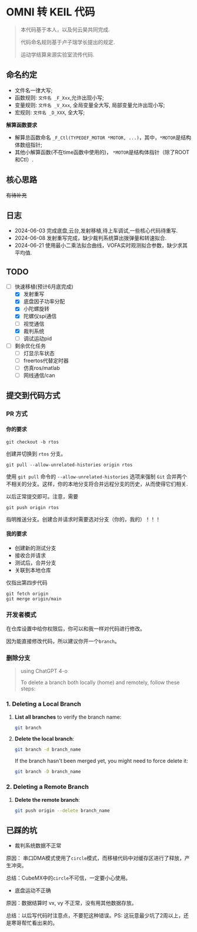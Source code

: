 # OMNI 转 KEIL 代码

> 本代码基于本人，以及何云昊共同完成.
> 
> 代码命名规则基于卢子瑞学长提出的规定.
> 
> 运动学结算来源实验室流传代码.

## 命名约定

* 文件名一律大写;
* 函数规则: `文件名 _F_Xxx`,允许出现小写;
* 变量规则: `文件名 _V_Xxx`, 全局变量全大写, 局部变量允许出现小写;
* 宏规则:     `文件名 _D_XXX`, 全大写;

**解算函数要求**

* 解算总函数命名 `_F_Ctl(TYPEDEF_MOTOR *MOTOR, ...)`，其中，`*MOTOR`是结构体数组指针;
* 其他小解算函数(不在time函数中使用的)， `*MOTOR`是结构体指针（除了ROOT和Ctl）.

## 核心思路

~~有待补充~~

## 日志

* 2024-06-03 完成底盘,云台,发射移植,待上车调试,一些核心代码待重写.
* 2024-06-08 发射重写完成，缺少裁判系统算出拨弹量和转速拟合.
* 2024-06-21 使用最小二乘法拟合曲线，VOFA实时观测拟合参数，缺少求其平均值.

## TODO

- [ ] 快速移植(预计6月底完成)
	- [x] 发射重写
	- [x] 底盘因子功率分配
	- [x] 小陀螺旋转
	- [x] 陀螺仪spi通信
	- [ ] 视觉通信
	- [x] 裁判系统
	- [ ] 调试运动pid
- [ ] 剩余优化任务
	- [ ] 灯显示车状态
	- [ ] freertos代替定时器
	- [ ] 仿真ros/matlab
	- [ ] 网线通信/can

## 提交到代码方式

### PR 方式

####  你的要求

```shell
git checkout -b rtos
```

创建并切换到 `rtos` 分支。

```shell
git pull --allow-unrelated-histories origin rtos
```
使用 `git pull` 命令的 `--allow-unrelated-histories` 选项来强制 `Git` 合并两个不相关的分支。这样，你的本地分支将合并远程分支的历史，从而使得它们相关.

以后正常提交即可。注意，需要

```shell
git push origin rtos
```

指明推送分支。创建合并请求时需要选对分支（你的，我的）！！！

#### 我的要求

* 创建新的测试分支
* 接收合并请求
* 测试后，合并分支
* 关联到本地仓库

仅指出第四步代码

```shell
git fetch origin
git merge origin/main
```
### 开发者模式

在仓库设置中给你权限后，你可以和我一样对代码进行修改。

因为能直接修改代码，所以建议你开一个`branch`。

### 删除分支

> using ChatGPT 4-o
> 
>To delete a branch both locally (home) and remotely, follow these steps:

### 1. Deleting a Local Branch
1. **List all branches** to verify the branch name:
   ```bash
   git branch
   ```

2. **Delete the local branch**:
   ```bash
   git branch -d branch_name
   ```
   If the branch hasn't been merged yet, you might need to force delete it:
   ```bash
   git branch -D branch_name
   ```

### 2. Deleting a Remote Branch
1. **Delete the remote branch**:
   ```bash
   git push origin --delete branch_name
   ```

## 已踩的坑

* 裁判系统数据不正常

原因： 串口DMA模式使用了`circle`模式，而移植代码中对缓存区进行了释放，产生冲突。

总结：CubeMX中的`circle`不可信，一定要小心使用。

* 底盘运动不正确

原因：数据结算时 vx, vy 不正常，没有用其他数据存放。

总结：以后写代码时注意点，不要犯这种错误。PS: 这玩意最少坑了2周以上，还是寒哥帮忙看出来的。
